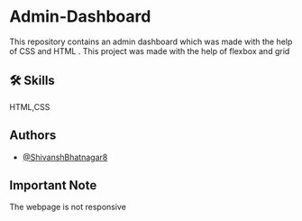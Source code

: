 # Admin-Dashboard

This repository contains an admin dashboard which was made with the help of CSS and HTML . This project was made with the help of flexbox and grid

## 🛠 Skills

HTML,CSS

## Authors

- [@ShivanshBhatnagar8](https://github.com/ShivanshBhatnagar8)

## Important Note

The webpage is not responsive
